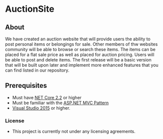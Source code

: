 # AuctionSite

## About
We have created an auction website that will provide users the ability to post personal items or belongings for sale. Other members of thw
websites community will be able to browse or search these items. The items can be placed for a flat sale price as well as placed for 
auction pricing. Users will be able to post and delete items. The first release will be a basic version that will be built upon later 
and implement more enhanced features that you can find listed in our repository. 

## Prerequisites
* Must have [NET Core 2.2](https://dotnet.microsoft.com/download/dotnet-core/2.2) or higher
* Must be familiar with the [ASP.NET MVC Pattern](https://dotnet.microsoft.com/apps/aspnet/mvc)
* [Visual Studio 2015](https://visualstudio.microsoft.com/) or higher.

### License
* This project is currently not under any licensing agreements.
